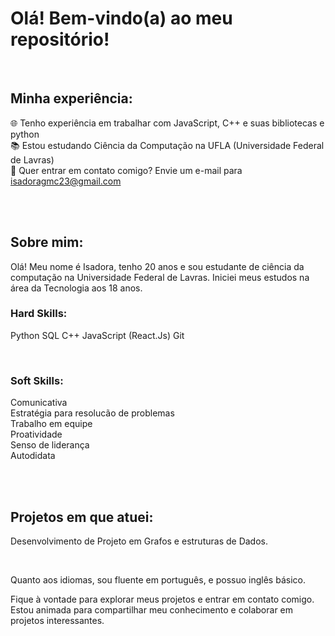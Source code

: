 # Olá! Bem-vindo(a) ao meu repositório!

<br>

## Minha experiência:

🌐 Tenho experiência em trabalhar com JavaScript, C++ e suas bibliotecas e python<br>
📚 Estou estudando Ciência da Computação na UFLA (Universidade Federal de Lavras) <br>
📧 Quer entrar em contato comigo? Envie um e-mail para isadoragmc23@gmail.com <br>
<br>


<br>

## Sobre mim:

Olá! Meu nome é Isadora, tenho 20 anos e sou estudante de ciência da computação na Universidade Federal de Lavras. Iniciei meus estudos na área da Tecnologia aos 18 anos.<br>

### Hard Skills:

Python 
SQL
C++
JavaScript (React.Js)
Git
<br>

<br>

### Soft Skills:

Comunicativa<br>
Estratégia para resolucão de problemas<br>
Trabalho em equipe<br>
Proatividade<br>
Senso de liderança<br>
Autodidata<br>
<br>

<br>

## Projetos em que atuei:

Desenvolvimento de Projeto em Grafos e estruturas de Dados.
<br>

<br>

Quanto aos idiomas, sou fluente em português, e possuo inglês básico.


Fique à vontade para explorar meus projetos e entrar em contato comigo. Estou animada para compartilhar meu conhecimento e colaborar em projetos interessantes.
